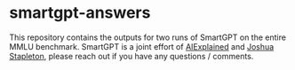 # smartgpt-answers
This repository contains the outputs for two runs of SmartGPT on the entire MMLU benchmark. SmartGPT is a joint effort of [AIExplained](https://www.youtube.com/@aiexplained-official) and [Joshua Stapleton](joshua.stapleton.ai@gmail.com), please reach out if you have any questions / comments.
